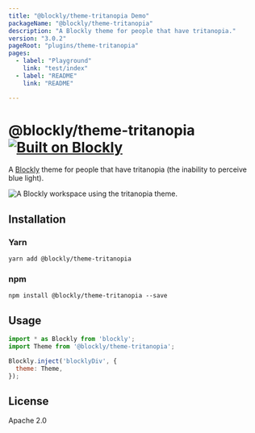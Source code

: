 ```yaml
---
title: "@blockly/theme-tritanopia Demo"
packageName: "@blockly/theme-tritanopia"
description: "A Blockly theme for people that have tritanopia."
version: "3.0.2"
pageRoot: "plugins/theme-tritanopia"
pages:
  - label: "Playground"
    link: "test/index"
  - label: "README"
    link: "README"

---
```

# @blockly/theme-tritanopia [![Built on Blockly](https://tinyurl.com/built-on-blockly)](https://github.com/google/blockly)

A [Blockly](https://www.npmjs.com/package/blockly) theme for people that have
tritanopia (the inability to perceive blue light).

![A Blockly workspace using the tritanopia theme.](https://github.com/google/blockly-samples/raw/master/plugins/theme-tritanopia/readme-media/TritanopiaTheme.png)

## Installation

### Yarn
```
yarn add @blockly/theme-tritanopia
```

### npm
```
npm install @blockly/theme-tritanopia --save
```

## Usage

```js
import * as Blockly from 'blockly';
import Theme from '@blockly/theme-tritanopia';

Blockly.inject('blocklyDiv', {
  theme: Theme,
});

```

## License
Apache 2.0
